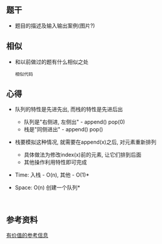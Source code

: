 ## 题干

* 题目的描述及输入输出案例(图片?)



## 相似

* 和以前做过的题有什么相似之处

  ```
  相似代码
  ```

  

## 心得

* 队列的特性是先进先出, 而栈的特性是先进后出

  * 队列是"右侧进, 左侧出" - append() pop(0)
  * 栈是"同侧进出" - append() pop()

  

* 栈要模拟这种情况, 就需要在append(x)之后, 对元素重新排列

  * 具体做法为修改index(x)前的元素, 让它们排到后面
  * 其他操作利用特性即可完成

  

* Time: 入栈 - O(n), 其他 - O(1)* 

* Space: O(n) 创建一个队列*

​	



## 参考资料

[有价值的参考信息](https://leetcode-cn.com/)